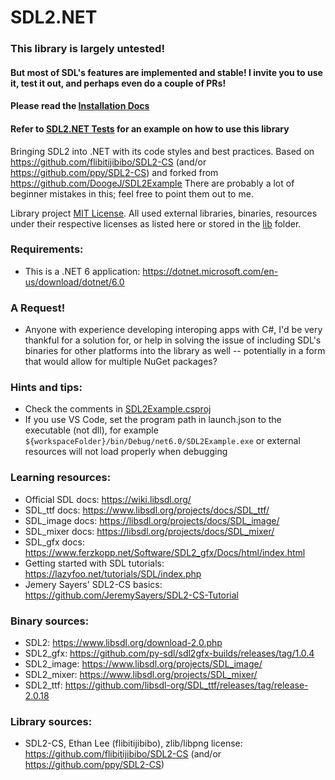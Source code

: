 # SDL2.NET
### <b>This library is largely untested!</b>
#### But most of SDL's features are implemented and stable! I invite you to use it, test it out, and perhaps even do a couple of PRs!
#### Please read the [Installation Docs](https://github.com/DiegoG1019/SDL2.NET/tree/main/Installation%20Docs)
#### Refer to [SDL2.NET Tests](https://github.com/DiegoG1019/SDL2.NET/tree/main/SDL2.NET%20Tests) for an example on how to use this library

Bringing SDL2 into .NET with its code styles and best practices. Based on https://github.com/flibitijibibo/SDL2-CS (and/or https://github.com/ppy/SDL2-CS) and forked from https://github.com/DoogeJ/SDL2Example
There are probably a lot of beginner mistakes in this; feel free to point them out to me.

Library project [MIT License](LICENSE.md). All used external libraries, binaries, resources under their respective licenses as listed here or stored in the [lib](lib) folder.

### Requirements:
* This is a .NET 6 application: https://dotnet.microsoft.com/en-us/download/dotnet/6.0

### A Request!
* Anyone with experience developing interoping apps with C#, I'd be very thankful for a solution for, or help in solving the issue of including SDL's binaries for other platforms into the library as well -- potentially in a form that would allow for multiple NuGet packages?

### Hints and tips:
* Check the comments in [SDL2Example.csproj](SDL2Example.csproj)
* If you use VS Code, set the program path in launch.json to the executable (not dll), for example `${workspaceFolder}/bin/Debug/net6.0/SDL2Example.exe` or external resources will not load properly when debugging

### Learning resources:
* Official SDL docs: https://wiki.libsdl.org/
* SDL_ttf docs: https://www.libsdl.org/projects/docs/SDL_ttf/
* SDL_image docs: https://libsdl.org/projects/docs/SDL_image/
* SDL_mixer docs: https://libsdl.org/projects/docs/SDL_mixer/
* SDL_gfx docs: https://www.ferzkopp.net/Software/SDL2_gfx/Docs/html/index.html
* Getting started with SDL tutorials: https://lazyfoo.net/tutorials/SDL/index.php
* Jemery Sayers' SDL2-CS basics: https://github.com/JeremySayers/SDL2-CS-Tutorial

### Binary sources:
* SDL2: https://www.libsdl.org/download-2.0.php
* SDL2_gfx: https://github.com/py-sdl/sdl2gfx-builds/releases/tag/1.0.4
* SDL2_image: https://www.libsdl.org/projects/SDL_image/
* SDL2_mixer: https://www.libsdl.org/projects/SDL_mixer/
* SDL2_ttf: https://github.com/libsdl-org/SDL_ttf/releases/tag/release-2.0.18

### Library sources:
* SDL2-CS, Ethan Lee (flibitijibibo), zlib/libpng license: https://github.com/flibitijibibo/SDL2-CS (and/or https://github.com/ppy/SDL2-CS)
